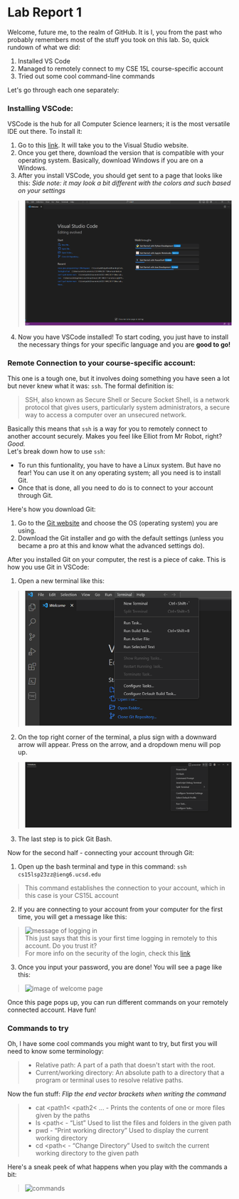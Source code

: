 # Lab Report 1

Welcome, future me, to the realm of GitHub. It is I, you from the past who probably remembers most of the stuff you took on this lab. So, quick rundown of what we did:
1. Installed VS Code
2. Managed to remotely connect to my CSE 15L course-specific account
3. Tried out some cool command-line commands

Let's go through each one separately:

### Installing VSCode:
VSCode is the hub for all Computer Science learners; it is the most versatile IDE out there. To install it:
1. Go to this [link][id1]. It will take you to the Visual Studio website.
2. Once you get there, download the version that is compatible with your operating system. Basically, download Windows if you are on a Windows.
3. After you install VSCode, you should get sent to a page that looks like this: 
*Side note: it may look a bit different with the colors and such based on your settings*
>![VSCode home page](VSCodePage.png)
4. Now you have VSCode installed! To start coding, you just have to install the necessary things for your specific language and you are **good to go!**


### Remote Connection to your course-specific account:
This one is a tough one, but it involves doing something you have seen a lot but never knew what it was: ```ssh```. The formal definition is:  
> SSH, also known as Secure Shell or Secure Socket Shell, is a network protocol that gives users, particularly system administrators, a secure way to access a computer over an unsecured network.

Basically this means that ```ssh``` is a way for you to remotely connect to another account securely. Makes you feel like Elliot from Mr Robot, right? *Good.*  
Let's break down how to use ```ssh```:
* To run this funtionality, you have to have a Linux system. But have no fear! You can use it on any operating system; all you need is to install Git. 
* Once that is done, all you need to do is to connect to your account through Git.

Here's how you download Git:
1. Go to the [Git website][id2] and choose the OS (operating system) you are using.
2. Download the Git installer and go with the default settings (unless you became a pro at this and know what the advanced settings do).

After you installed Git on your computer, the rest is a piece of cake. This is how you use Git in VSCode:
1. Open a new terminal like this:
>![pic of terminal tab](TerminalOnVSCode.png)
2. On the top right corner of the terminal, a plus sign with a downward arrow will appear. Press on the arrow, and a dropdown menu will pop up. 
>![pic of dropdown menu](TerminalDropDown.png)
3. The last step is to pick Git Bash.

Now for the second half - connecting your account through Git:
1. Open up the bash terminal and type in this command:
```ssh cs15lsp23zz@ieng6.ucsd.edu```
>This command establishes the connection to your account, which in this case is your CS15L account
2. If you are connecting to your account from your computer for the first time, you will get a message like this:  
>![message of logging in](MessageFromFirstLogin.png)  
>This just says that this is your first time logging in remotely to this account. Do you trust it?  
>For more info on the security of the login, check this [link][id3]
3. Once you input your password, you are done! You will see a page like this:
>![image of welcome page](WelcomePageForSSH.png)

Once this page pops up, you can run different commands on your remotely connected account. Have fun!

### Commands to try
Oh, I have some cool commands you might want to try, but first you will need to know some terminology:
> - Relative path: A part of a path that doesn't start with the root.
> - Current/working directory: An absolute path to a directory that a program or terminal uses to resolve relative paths.  

Now the fun stuff: *Flip the end vector brackets when writing the command*
> - cat <path1< <path2< ... - Prints the contents of one or more files given by the paths  
> - ls <path< - “List” Used to list the files and folders in the given path  
> - pwd - “Print working directory” Used to display the current working directory  
> - cd <path< - “Change Directory” Used to switch the current working directory to the given path  

Here's a sneak peek of what happens when you play with the commands a bit:  
>![commands](Commands.png)
 



[id1]:https://code.visualstudio.com/
[id2]:https://git-scm.com/downloads
[id3]:https://superuser.com/questions/421074/ssh-the-authenticity-of-host-host-cant-be-established/421084#421084
